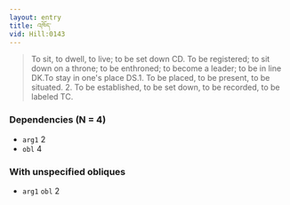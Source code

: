 ```yaml
---
layout: entry
title: འཁོད་
vid: Hill:0143
---
```

> To sit, to dwell, to live; to be set down CD\. To be registered; to sit down on a throne; to be enthroned; to become a leader; to be in line DK\.To stay in one's place DS\.1\. To be placed, to be present, to be situated\. 2\. To be established, to be set down, to be recorded, to be labeled TC\.


### Dependencies (N = 4)
* `arg1` 2
* `obl` 4


### With unspecified obliques
* `arg1` `obl` 2
